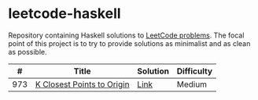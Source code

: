 # leetcode-haskell

Repository containing Haskell solutions to [LeetCode problems](https://leetcode.com/problemset/all/). The focal point of this project is to try to provide solutions as minimalist and as clean as possible.

| # | Title | Solution                 | Difficulty |
|---| ----- |--------------------------| ---------- |
|973|[K Closest Points to Origin](https://leetcode.com/problems/k-closest-points-to-origin/)| [Link](solutions/973.hs) |Medium|
